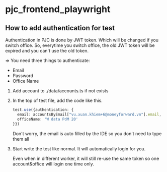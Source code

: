 # pjc_frontend_playwright

## How to add authentication for test

Authentication in PJC is done by JWT token. Which will be changed if you switch office.
So, everytime you switch office, the old JWT token will be expired and you can't use the old token.

=> You need three things to authenticate:
- Email
- Password
- Office Name

1. Add account to ./data/accounts.ts if not exists
2. In the top of test file, add the code like this.
    ```typescript
    test.use({authentication: {
      email: accountsByEmail["vu.xuan.khiem+6@moneyforward.vn"].email,
      officeName: 'W data PdM 20'
    }})
    ```
    
    Don't worry, the email is auto filled by the IDE so you don't need to type them all


3. Start write the test like normal. It will automatically login for you.

    Even when in different worker, it will still re-use the same token so one account&office will login one time only.